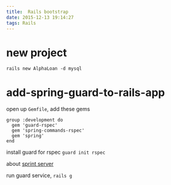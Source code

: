 ```yaml
---
title:  Rails bootstrap
date: 2015-12-13 19:14:27
tags: Rails
---
```


# new project

    rails new AlphaLoan -d mysql

# add-spring-guard-to-rails-app

open up `Gemfile`, add these gems

    group :development do
      gem 'guard-rspec'
      gem 'spring-commands-rspec'
      gem 'spring'
    end

install guard for rspec `guard init rspec`

about [sprint server](https://github.com/rails/spring) 

run guard service, `rails g`

